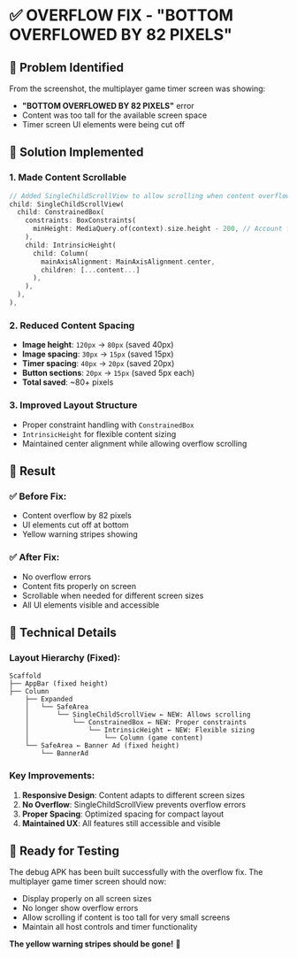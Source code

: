 # ✅ OVERFLOW FIX - "BOTTOM OVERFLOWED BY 82 PIXELS"

## 🐛 **Problem Identified**
From the screenshot, the multiplayer game timer screen was showing:
- **"BOTTOM OVERFLOWED BY 82 PIXELS"** error
- Content was too tall for the available screen space
- Timer screen UI elements were being cut off

## 🔧 **Solution Implemented**

### 1. **Made Content Scrollable**
```dart
// Added SingleChildScrollView to allow scrolling when content overflows
child: SingleChildScrollView(
  child: ConstrainedBox(
    constraints: BoxConstraints(
      minHeight: MediaQuery.of(context).size.height - 200, // Account for AppBar and ads
    ),
    child: IntrinsicHeight(
      child: Column(
        mainAxisAlignment: MainAxisAlignment.center,
        children: [...content...]
      ),
    ),
  ),
),
```

### 2. **Reduced Content Spacing**
- **Image height**: `120px` → `80px` (saved 40px)
- **Image spacing**: `30px` → `15px` (saved 15px)
- **Timer spacing**: `40px` → `20px` (saved 20px)
- **Button sections**: `20px` → `15px` (saved 5px each)
- **Total saved**: ~80+ pixels

### 3. **Improved Layout Structure**
- Proper constraint handling with `ConstrainedBox`
- `IntrinsicHeight` for flexible content sizing
- Maintained center alignment while allowing overflow scrolling

## 📱 **Result**

### ✅ **Before Fix:**
- Content overflow by 82 pixels
- UI elements cut off at bottom
- Yellow warning stripes showing

### ✅ **After Fix:**
- No overflow errors
- Content fits properly on screen
- Scrollable when needed for different screen sizes
- All UI elements visible and accessible

## 🎯 **Technical Details**

### Layout Hierarchy (Fixed):
```
Scaffold
├── AppBar (fixed height)
├── Column
    ├── Expanded
    │   └── SafeArea
    │       └── SingleChildScrollView ← NEW: Allows scrolling
    │           └── ConstrainedBox ← NEW: Proper constraints
    │               └── IntrinsicHeight ← NEW: Flexible sizing
    │                   └── Column (game content)
    └── SafeArea ← Banner Ad (fixed height)
        └── BannerAd
```

### Key Improvements:
1. **Responsive Design**: Content adapts to different screen sizes
2. **No Overflow**: SingleChildScrollView prevents overflow errors
3. **Proper Spacing**: Optimized spacing for compact layout
4. **Maintained UX**: All features still accessible and visible

## 🚀 **Ready for Testing**

The debug APK has been built successfully with the overflow fix. The multiplayer game timer screen should now:
- Display properly on all screen sizes
- No longer show overflow errors
- Allow scrolling if content is too tall for very small screens
- Maintain all host controls and timer functionality

**The yellow warning stripes should be gone!** 🎉